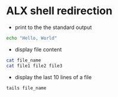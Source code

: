 # ALX shell redirection

- print to the the standard output

```sh
echo "Hello, World"

````

- display file content

```sh
cat file_name
cat file1 file2 file3

```

- display the last 10 lines of a file

```sh
tails file_name
```
